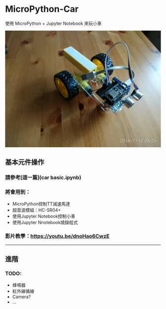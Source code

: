 # MicroPython-Car

使用 MicroPython + Jupyter Notebook 來玩小車

![小車](image/car_basic.jpg)

## 基本元件操作

### 請參考[這一篇](car basic.ipynb)

### 將會用到：

- MicroPython控制TT減速馬達
- 超音波模組：HC-SR04+ 
- 使用Jupyter Notebook控制小車
- 使用Jupyter Nnotebook燒錄程式

### 影片教學：https://youtu.be/dnoHao6CwzE

----

## 進階

### TODO:

- 蜂鳴器
- 紅外線循線
- Camera?
- ...

